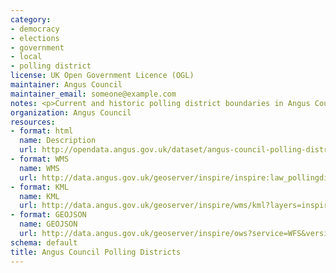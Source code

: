 ```yaml
---
category:
- democracy
- elections
- government
- local
- polling district
license: UK Open Government Licence (OGL)
maintainer: Angus Council
maintainer_email: someone@example.com
notes: <p>Current and historic polling district boundaries in Angus Council.</p>
organization: Angus Council
resources:
- format: html
  name: Description
  url: http://opendata.angus.gov.uk/dataset/angus-council-polling-districts
- format: WMS
  name: WMS
  url: http://data.angus.gov.uk/geoserver/inspire/inspire:law_pollingdistricts/wms?service=WMS&request=GetMap
- format: KML
  name: KML
  url: http://data.angus.gov.uk/geoserver/inspire/wms/kml?layers=inspire:law_pollingdistricts&mode=download
- format: GEOJSON
  name: GEOJSON
  url: http://data.angus.gov.uk/geoserver/inspire/ows?service=WFS&version=1.0.0&request=GetFeature&typeName=inspire:law_pollingdistricts&outputFormat=application%2Fjson&srsName=EPSG:3857
schema: default
title: Angus Council Polling Districts
---
```

